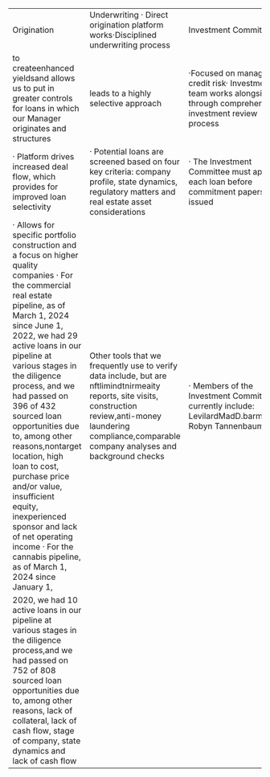 <html><body><table><tr><td>Origination</td><td>Underwriting · Direct origination platform works·Disciplined underwriting process</td><td>Investment Committee</td><td>Legal Post-Closingonanc</td></tr><tr><td>to createenhanced yieldsand allows us to put in greater controls for loans in which our Manager originates and structures</td><td>leads to a highly selective approach</td><td>·Focused on managing credit risk· Investment team works alongside through comprehensive investment review process</td><td>external counsel to negotiate credit agreementsand collateral liens</td></tr><tr><td>· Platform drives increased deal flow, which provides for improved loan selectivity</td><td>· Potential loans are screened based on four key criteria: company profile, state dynamics, regulatory matters and real estate asset considerations</td><td>· The Investment Committee must approve each loan before commitment papers are issued</td><td>· Emphasis is placed on financial covenants and limitations on actions thatmaybe adverse to lenders</td></tr><tr><td>· Allows for specific portfolio construction and a focus on higher quality companies · For the commercial real estate pipeline, as of March 1, 2024 since June 1, 2022, we had 29 active loans in our pipeline at various stages in the diligence process, and we had passed on 396 of 432 sourced loan opportunities due to, among other reasons,nontarget location, high loan to cost, purchase price and/or value, insufficient equity, inexperienced sponsor and lack of net operating income · For the cannabis pipeline, as of March 1, 2024 since January 1,</td><td>Other tools that we frequently use to verify data include, but are nftlimindtnirmeaity reports, site visits, construction review,anti-money laundering compliance,comparable company analyses and background checks</td><td>· Members of the Investment Committee currently include: LevilardMadD.barmDaniel Robyn Tannenbaum.</td><td>· Portfolio is proactively managed tomonitorongoingperformance, insbmeinstanceardroudih ectots or board observer rights</td></tr><tr><td>2020, we had 10 active loans in our pipeline at various stages in the diligence process,and we had passed on 752 of 808 sourced loan opportunities due to, among other reasons, lack of collateral, lack of cash flow, stage of company, state dynamics and lack of cash flow</td><td></td><td></td><td></td></tr></table></body></html>  